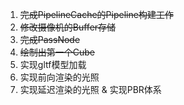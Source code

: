 1. <del> 完成PipelineCache的Pipeline构建工作 </del>
2. <del> 修改摄像机的Buffer存储 </del>
3. <del> 完成PassNode </del>
4. <del> 绘制出第一个Cube </del>
5. 实现gltf模型加载
6. 实现前向渲染的光照
7. 实现延迟渲染的光照 & 实现PBR体系